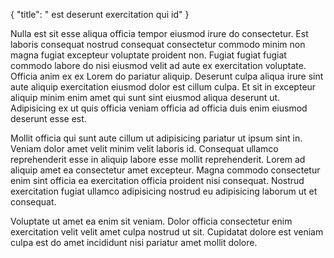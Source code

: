 {
  "title": " est deserunt exercitation qui id"
}

Nulla est sit esse aliqua officia tempor eiusmod irure do consectetur. Est laboris consequat nostrud consequat consectetur commodo minim non magna fugiat excepteur voluptate proident non. Fugiat fugiat fugiat commodo labore do nisi eiusmod velit ad aute ex exercitation voluptate. Officia anim ex ex Lorem do pariatur aliquip. Deserunt culpa aliqua irure sint aute aliquip exercitation eiusmod dolor est cillum culpa. Et sit in excepteur aliquip minim enim amet qui sunt sint eiusmod aliqua deserunt ut. Adipisicing ex ut quis officia veniam officia ad officia duis enim eiusmod deserunt esse est.

Mollit officia qui sunt aute cillum ut adipisicing pariatur ut ipsum sint in. Veniam dolor amet velit minim velit laboris id. Consequat ullamco reprehenderit esse in aliquip labore esse mollit reprehenderit. Lorem ad aliquip amet ea consectetur amet excepteur. Magna commodo consectetur enim sint officia ea exercitation officia proident nisi consequat. Nostrud exercitation fugiat ullamco adipisicing nostrud eu adipisicing laborum ut et consequat.

Voluptate ut amet ea enim sit veniam. Dolor officia consectetur enim exercitation velit velit amet culpa nostrud ut sit. Cupidatat dolore est veniam culpa est do amet incididunt nisi pariatur amet mollit dolore.